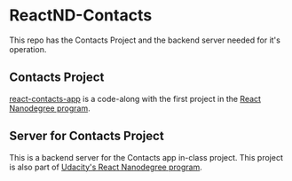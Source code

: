 # ReactND-Contacts

This repo has the Contacts Project and the backend server needed for it's operation.

## Contacts Project

[react-contacts-app](react-contacts-app) is a code-along with the first project in the [React Nanodegree program](https://www.udacity.com/course/react-nanodegree--nd019).

## Server for Contacts Project

This is a backend server for the Contacts app in-class project. This project is also part of [Udacity's React Nanodegree program](https://www.udacity.com/course/react-nanodegree--nd019).
